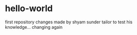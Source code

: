# hello-world
first repository
changes made by shyam sunder tailor to test his knowledge...
changing again 

